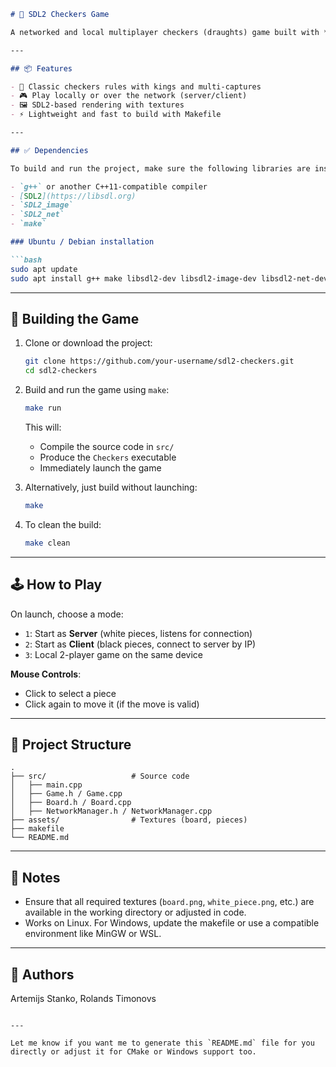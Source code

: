 ```markdown
# 🏁 SDL2 Checkers Game

A networked and local multiplayer checkers (draughts) game built with **C++**, **SDL2**, and **SDL_net**.

---

## 📦 Features

- 🧠 Classic checkers rules with kings and multi-captures
- 🎮 Play locally or over the network (server/client)
- 🖼️ SDL2-based rendering with textures
- ⚡ Lightweight and fast to build with Makefile

---

## ✅ Dependencies

To build and run the project, make sure the following libraries are installed:

- `g++` or another C++11-compatible compiler
- [SDL2](https://libsdl.org)
- `SDL2_image`
- `SDL2_net`
- `make`

### Ubuntu / Debian installation

```bash
sudo apt update
sudo apt install g++ make libsdl2-dev libsdl2-image-dev libsdl2-net-dev
```

---

## 🔧 Building the Game

1. Clone or download the project:
   ```bash
   git clone https://github.com/your-username/sdl2-checkers.git
   cd sdl2-checkers
   ```

2. Build and run the game using `make`:
   ```bash
   make run
   ```

   This will:
   - Compile the source code in `src/`
   - Produce the `Checkers` executable
   - Immediately launch the game

3. Alternatively, just build without launching:
   ```bash
   make
   ```

4. To clean the build:
   ```bash
   make clean
   ```

---

## 🕹️ How to Play

On launch, choose a mode:

- `1`: Start as **Server** (white pieces, listens for connection)
- `2`: Start as **Client** (black pieces, connect to server by IP)
- `3`: Local 2-player game on the same device

**Mouse Controls**:  
- Click to select a piece  
- Click again to move it (if the move is valid)

---

## 📁 Project Structure

```
.
├── src/                   # Source code
│   ├── main.cpp
│   ├── Game.h / Game.cpp
│   ├── Board.h / Board.cpp
│   ├── NetworkManager.h / NetworkManager.cpp
├── assets/                # Textures (board, pieces)
├── makefile
└── README.md
```

---

## 🧊 Notes

- Ensure that all required textures (`board.png`, `white_piece.png`, etc.) are available in the working directory or adjusted in code.
- Works on Linux. For Windows, update the makefile or use a compatible environment like MinGW or WSL.

---

## 🚀 Authors

Artemijs Stanko, Rolands Timonovs

```

---

Let me know if you want me to generate this `README.md` file for you directly or adjust it for CMake or Windows support too.
